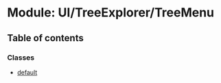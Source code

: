 # Module: UI/TreeExplorer/TreeMenu

## Table of contents

### Classes

- [default](../wiki/UI.TreeExplorer.TreeMenu.default)

